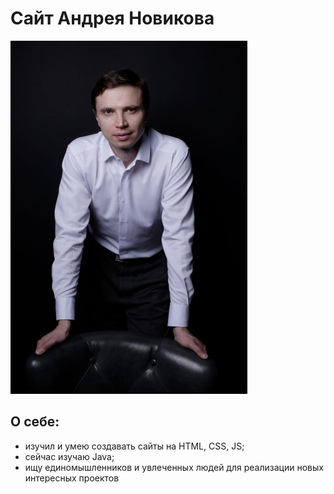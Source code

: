 # Сайт Андрея Новикова
![](/picture.jpg)
## О себе:
- изучил и умею создавать сайты на HTML, CSS, JS;
- сейчас изучаю Java;
- ищу единомышленников и увлеченных людей для реализации новых интересных проектов